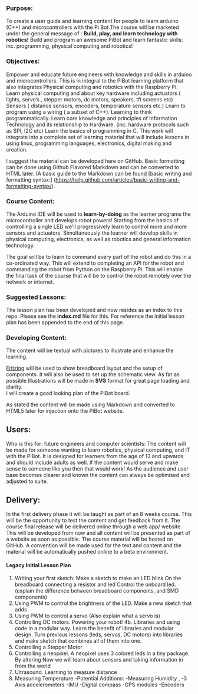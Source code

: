 ### Purpose:
To create a user guide and learning content for people to learn arduino (C++) and microcontrollers with the Pi Bot.The course will be marketed under the general message of : **Build, play, and learn technology with robotics!** Build and program an awesome PiBot and learn fantastic skills: inc. programming, physical computing and robotics!

### Objectives:
Empower and educate future engineers with knowledge and skills in arduino and microcontrollers. This is in integral to the PiBot learning platform that also integrates Physical computing and robotics with the Raspberry Pi.  
Learn physical computing and about key hardware including actuators ( lights, servo’s , stepper motors, dc motors, speakers, tft screens etc) Sensors ( distance sensors, encoders, temperature sensors etc.)
Learn to program using a wiring ( a subset of C++). Learning to think programmatically. 
Learn core knowledge and principles of Information Technology and its relationship to Hardware. (inc. hardware protocols such as SPI, I2C etc)
Learn the basics of programming in C. 
This work will integrate into a complete set of learning material that will include lessons in using linux, programming languages, electronics, digital making and creation. 

I suggest the material can be developed here on GitHub.  Basic formatting can be done using Github Flavored Markdown and can be converted to HTML later. (A basic guide to the Markdown can be found [basic writing and formatting syntax:] (https://help.github.com/articles/basic-writing-and-formatting-syntax/). 

### Course Content:
The Arduino IDE will be used to **learn-by-doing** as the learner programs the microcontroller and develops robot powers!  Starting from the basics of controlling a single LED we'll progressively learn to control more and more sensors and actuators. Simultaneously the learner will develop skills in physical computing, electronics, as well as robotics and general information technology. 

The goal will be to learn to command every part of the robot and do this in a co-ordinated way. This will extend to completing an API for the robot and commanding the robot from Python on the Raspberry Pi. This will enable the final task of the course that will be to control the robot remotely over the network or internet.  

### Suggested Lessons: 

The lesson plan has been developed and now resides as an index to this repo.  Please see the **index.md** file for this.  For reference the initial lesson plan has been appended to the end of this page. 



### Developing Content:
The content will be textual with pictures to illustrate and enhance the learning.

[Fritzing](http://fritzing.org/home/) will be used to show breadboard layout and the setup of components. It will also be used to set up the schematic view.  As far as possible Illustrations will be made in **SVG** format for great page loading and clarity.   
I will create a good looking plan of the PiBot board. 

As stated the content will be made using Markdown and converted to HTML5 later for injection onto the PiBot website.

## Users:  
Who is this for: future engineers and computer scientists: The content will be made for someone wanting to learn robotics, physical computing, and IT with the PiBot.  It is designed for learners from the age of 13 and upwards and should include adults as well. If the content would serve and make sense to someone like you then that would work! As the audience and user base becomes clearer and known the content can always be optimised and adjusted to suite. 


## Delivery:
In the first delivery phase it will be taught as part of an 8 weeks course. This will be the opportunity to test the content and get feedback from it.  The course final release will be delivered online through a web app/ website. This will be developed from now and all content will be presented as part of a website as soon as possible.  The course material will be hosted on GitHub. A convention will be made used for the text and content and the material will be automatically pushed online to a beta environment. 

#### Legacy Initial Lesson Plan 
1. Writing your first sketch: Make a sketch to make an LED blink
On the breadboard connecting a resistor and led 
Control the onboard led.   (explain the difference between breadboard components, and SMD components)
2. Using PWM to control the brightness of the LED. Make a new sketch that adds 
3. Using PWM to control a servo (Also explain what a servo is)
4. Controlling DC motors.  Powering your robot! 
4b. Libraries and using code in a modular way. Learn the benefit of libraries and modular design. Turn previous lessons (leds, servos, DC motors) into libraries and make sketch that combines all of them into one. 
5. Controlling a Stepper Motor 
6. Controlling  a neopixel. A neopixel uses 3 colored leds in a tiny package. By altering 
Now we will learn about sensors and taking information in from the world
7. Ultrasound.  Learning to measure distance 
8. Measuring Temperature 
-Potential Additions:
-Measuring Humidity ,
-3 Axis accelerometers 
-IMU
-Digital compass
-GPS modules
-Encoders 
